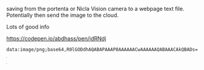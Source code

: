 saving from the portenta or Nicla Vision camera to a webpage text file. Potentially then send the image to the cloud.


Lots of good info


https://codepen.io/abdhass/pen/jdRNdj


```
data:image/png;base64,R0lGODdhAQABAPAAAP8AAAAAACwAAAAAAQABAAACAkQBADs=
```

<img src="data:image/png;base64,R0lGODdhAQABAPAAAP8AAAAAACwAAAAAAQABAAACAkQBADs=" >

![alt](data:image/png;base64,R0lGODdhAQABAPAAAP8AAAAAACwAAAAAAQABAAACAkQBADs=)

